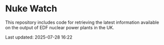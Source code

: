 # Nuke Watch

This repository includes code for retrieving the latest information available on the output of EDF nuclear power plants in the UK.

Last updated: 2025-07-28 16:22